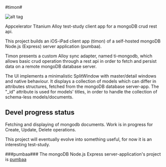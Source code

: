 #timon#


![alt tag](http://www.inseparabile.com/images/Suricato_2_1_.jpg)


Appcelerator Titanium Alloy test-study client app for a mongoDB crud rest api.

This project builds an iOS-iPad client app (timon) of a self-hosted mongoDB Node.js (Express)
server application (pumbaa).

Timon presents a custom Alloy sync adapter, named ti-mongodb, which allows basic crud operation
through a rest api in order to fetch and persist data on a remote mongoDB database server.

The UI implements a minimalistic SplitWindow with master/detail windows and native behaviour.
It displays a collection of models which can differ in attributes structures, fetched 
from the mongoDB database server-app. The "_id" attribute is used for models' titles,
in order to handle the collection of schema-less models/documents.

## Devel progress status ##
Fetching and displaying of mongodb documents.
Work is in progress for Create, Update, Delete operations.

This project will eventually evolve into something useful, for now it is an interesting test-study.

###pumbaa###
The mongoDB Node.js Express server-application's project is [pumbaa](https://github.com/tripitakit/pumbaa)